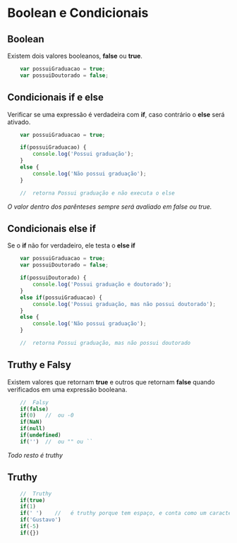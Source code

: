 # Boolean e Condicionais

## Boolean

Existem dois valores booleanos, **false** ou **true**.

```js
    var possuiGraduacao = true;
    var possuiDoutorado = false;
```

## Condicionais if e else

Verificar se uma expressão é verdadeira com **if**, caso contrário o
**else** será ativado.

```js
    var possuiGraduacao = true;

    if(possuiGraduacao) {
        console.log('Possui graduação');
    }
    else {
        console.log('Não possui graduação');
    }

    //  retorna Possui graduação e não executa o else
```

*O valor dentro dos parênteses*
*sempre será avaliado em*
*false ou true.*

## Condicionais else if

Se o **if** não for verdadeiro, ele testa o **else if**

```js
    var possuiGraduacao = true;
    var possuiDoutorado = false;

    if(possuiDoutorado) {
        console.log('Possui graduação e doutorado');
    }
    else if(possuiGraduacao) {
        console.log('Possui graduação, mas não possui doutorado');
    }
    else {
        console.log('Não possui graduação');
    }

    //  retorna Possui graduação, mas não possui doutorado
```

## Truthy e Falsy

Existem valores que retornam **true** e outros que retornam
**false** quando verificados em uma expressão booleana.

```js
    //  Falsy
    if(false)
    if(0)   //  ou -0
    if(NaN)
    if(null)
    if(undefined)
    if('')  //  ou "" ou ``
```

*Todo resto é truthy*

## Truthy

```js
    //  Truthy
    if(true)
    if(1)
    if(' ')    //   é truthy porque tem espaço, e conta como um caracter.
    if('Gustavo')
    if(-5)
    if({})
```